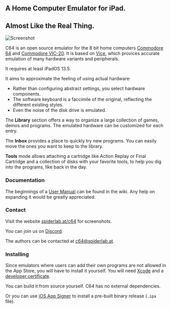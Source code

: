## A Home Computer Emulator for iPad.
## Almost Like the Real Thing.

![Screenshot](screenshot.png)

C64 is an open source emulator for the 8 bit home computers [Commodore 64](https://en.wikipedia.org/wiki/Commodore_64) and [Commodore VIC-20](https://en.wikipedia.org/wiki/Commodore_VIC-20). It is based on [Vice](http://vice-emu.sourceforge.net), which provices accurate emulation of many hardware variants and peripherals.

It requires at least iPadOS 13.5.

It aims to approximate the feeling of using actual hardware: 
- Rather than configuring abstract settings, you select hardware components.
- The software keyboard is a faccimile of the original, reflecting the different existing styles.
- Even the noise of the disk drive is emulated.

The **Library** section offers a way to organize a large collection of games, demos and programs. The emulated hardware can be customized for each entry.

The **Inbox** provides a place to quickly try new programs. You can easily move the ones you want to keep to the library.

**Tools** mode allows attaching a cartridge like Action Replay or Final Cartridge and a collection of disks with your favorite tools, to help you dig into the programs, like back in the day.

### Documentation

The beginnings of a [User Manual](https://github.com/Spider-Lab/C64/wiki/User%20Manual) can be found in the wiki. Any help on expanding it would be greatly appreciated.

### Contact

Visit the website [spiderlab.at/c64](http://spiderlab.at/c64/) for screenshots.

You can join us on [Discord](https://discord.gg/4GuSY5e).

The authors can be contacted at c64@spiderlab.at.

### Installing

Since emulators where users can add their own programs are not allowed in the App Store, you will have to install it yourself. You will need [Xcode](https://developer.apple.com/xcode/) and a [developer certificate](https://developer.apple.com/account/).

You can build it from source yourself. C64 has no external dependencies. 

Or you can use [iOS App Signer](https://dantheman827.github.io/ios-app-signer/) to install a pre-built binary release (`.ipa` file).
